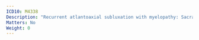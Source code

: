 ```yaml
---
ICD10: M4338
Description: "Recurrent atlantoaxial subluxation with myelopathy: Sacral and sacrococcygeal region"
Matters: No
Weight: 0
---
```


